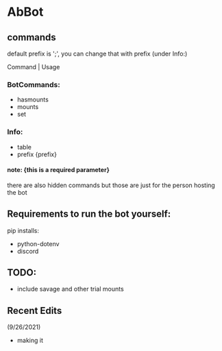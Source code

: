 # AbBot


## commands
default prefix is ';', you can change that with prefix (under Info:)

Command    |   Usage

### BotCommands:
- hasmounts
- mounts
- set

### Info:
- table 
- prefix {prefix}

#### note: {this is a required parameter}

there are also hidden commands but those are just for the person hosting the bot

## Requirements to run the bot yourself:
  pip installs:  
  - python-dotenv
  - discord

## TODO:
- include savage and other trial mounts

## Recent Edits
(9/26/2021)
- making it